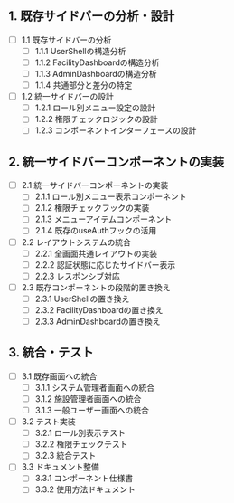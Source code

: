 ## 1. 既存サイドバーの分析・設計

- [ ] 1.1 既存サイドバーの分析
  - [ ] 1.1.1 UserShellの構造分析
  - [ ] 1.1.2 FacilityDashboardの構造分析
  - [ ] 1.1.3 AdminDashboardの構造分析
  - [ ] 1.1.4 共通部分と差分の特定

- [ ] 1.2 統一サイドバーの設計
  - [ ] 1.2.1 ロール別メニュー設定の設計
  - [ ] 1.2.2 権限チェックロジックの設計
  - [ ] 1.2.3 コンポーネントインターフェースの設計

## 2. 統一サイドバーコンポーネントの実装

- [ ] 2.1 統一サイドバーコンポーネントの実装
  - [ ] 2.1.1 ロール別メニュー表示コンポーネント
  - [ ] 2.1.2 権限チェックフックの実装
  - [ ] 2.1.3 メニューアイテムコンポーネント
  - [ ] 2.1.4 既存のuseAuthフックの活用
- [ ] 2.2 レイアウトシステムの統合
  - [ ] 2.2.1 全画面共通レイアウトの実装
  - [ ] 2.2.2 認証状態に応じたサイドバー表示
  - [ ] 2.2.3 レスポンシブ対応
- [ ] 2.3 既存コンポーネントの段階的置き換え
  - [ ] 2.3.1 UserShellの置き換え
  - [ ] 2.3.2 FacilityDashboardの置き換え
  - [ ] 2.3.3 AdminDashboardの置き換え

## 3. 統合・テスト

- [ ] 3.1 既存画面への統合
  - [ ] 3.1.1 システム管理者画面への統合
  - [ ] 3.1.2 施設管理者画面への統合
  - [ ] 3.1.3 一般ユーザー画面への統合
- [ ] 3.2 テスト実装
  - [ ] 3.2.1 ロール別表示テスト
  - [ ] 3.2.2 権限チェックテスト
  - [ ] 3.2.3 統合テスト
- [ ] 3.3 ドキュメント整備
  - [ ] 3.3.1 コンポーネント仕様書
  - [ ] 3.3.2 使用方法ドキュメント
